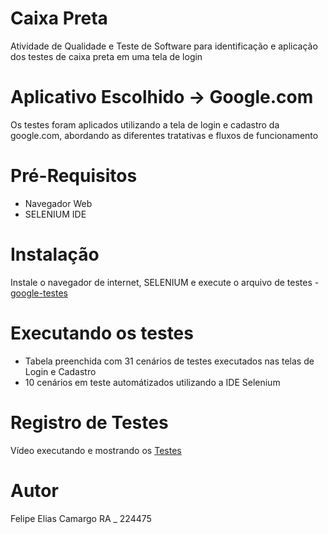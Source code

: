 # Caixa Preta

Atividade de Qualidade e Teste de Software para identificação e aplicação dos testes de caixa preta em uma tela de login

# Aplicativo Escolhido -> Google.com

Os testes foram aplicados utilizando a tela de login e cadastro da google.com, abordando as diferentes tratativas e fluxos de funcionamento

# Pré-Requisitos

- Navegador Web
- SELENIUM IDE

# Instalação

Instale o navegador de internet, SELENIUM e execute o arquivo de testes - [google-testes](https://github.com/FelipeCherry3/qts-caixa-preta/blob/main/google-complete-tests.side)

# Executando os testes

- Tabela preenchida com 31 cenários de testes executados nas telas de Login e Cadastro
- 10 cenários em teste automátizados utilizando a IDE Selenium

# Registro de Testes

Vídeo executando e mostrando os [Testes](https://www.youtube.com/watch?v=eILsnXiSVFo&ab_channel=Cherry_)

# Autor

Felipe Elias Camargo
RA _ 224475
